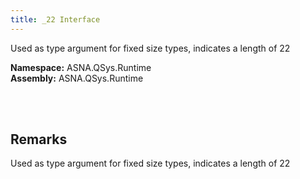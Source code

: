 ```yaml
---
title: _22 Interface
---
```


Used as type argument for fixed size types, indicates a length of 22

**Namespace:** ASNA.QSys.Runtime <br/>
**Assembly:** ASNA.QSys.Runtime

<br>
<br>

## Remarks

Used as type argument for fixed size types, indicates a length of 22

[//]: # ($$TODO: Complete the Remarks section.)

<br>
<br>

